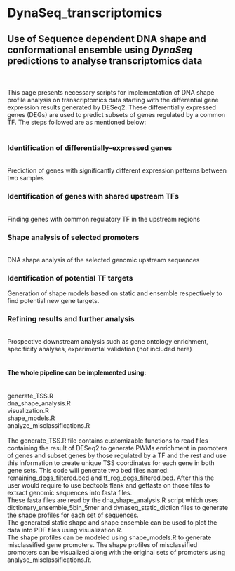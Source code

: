 # DynaSeq_transcriptomics

## Use of Sequence dependent DNA shape and conformational ensemble using <i> DynaSeq </i> predictions to analyse transcriptomics data <br>
 <br>
 <br>
This page presents necessary scripts for implementation of DNA shape profile analysis on transcriptomics data starting with the differential gene expression results generated by DESeq2. These differentially expressed genes (DEGs) are used to predict subsets of genes regulated by a common TF. The steps followed are as mentioned below: <br>
 <br>
<h3> Identification of differentially-expressed genes </h3><br>
	Prediction of genes with significantly different expression patterns between two samples <br>
<h3> Identification of genes with shared upstream TFs </h3> <br>
	Finding genes with common regulatory TF in the upstream regions <br>
<h3> Shape analysis of selected promoters </h3> <br>
	DNA shape analysis of the selected genomic upstream sequences <br>
<h3> Identification of potential TF targets </h3>
	Generation of shape models based on static and ensemble respectively to find potential new gene targets. <br>
<h3> Refining results and further analysis </h3>  <br>
	Prospective downstream analysis such as gene ontology enrichment, specificity analyses, experimental validation (not included here) <br>
<br>

<h4> The whole pipeline can be implemented using: </h4> <br>
	generate_TSS.R <br>
	dna_shape_analysis.R <br>
	visualization.R <br>
 	shape_models.R <br>
	analyze_misclassifications.R <br>

 <br>
The generate_TSS.R file  contains customizable functions to  read files containing the result of DESeq2  to generate PWMs enrichment in promoters of genes and subset genes by those regulated by a TF and the rest and use this information to create unique TSS coordinates for each gene in both gene sets. This code will generate two bed files named: remaining_degs_filtered.bed and tf_reg_degs_filtered.bed. After this the user would require to use bedtools flank and getfasta on those files to extract genomic sequences into fasta files. <br>
These fasta files are read by the dna_shape_analysis.R script which uses dictionary_ensemble_5bin_5mer and dynaseq_static_diction files to generate the shape profiles for each set of sequences. <br>
The generated static shape and shape ensemble can be used to plot the data into PDF files using visualization.R. <br>
The shape profiles can be modeled using shape_models.R to generate misclassified gene promoters. The shape profiles of misclassified promoters  can be visualized along with the original sets of promoters using analyse_misclassifications.R. <br> 
<br>

